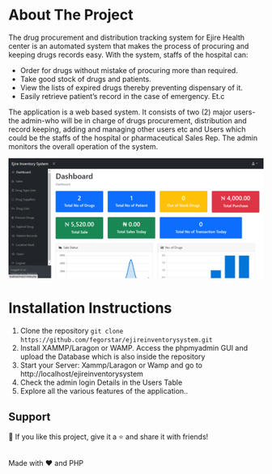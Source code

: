 
# About The Project
The drug procurement and distribution tracking system for Ejire Health center is an automated system that makes the process of procuring and keeping drugs records easy. With the system, staffs of the hospital can:

- Order for drugs without mistake of procuring more than required.
- Take good stock of drugs and patients.
- View the lists of expired drugs thereby preventing dispensary of it.
- Easily retrieve patient’s record in the case of emergency. Et.c

The application is a web based system. It consists of two (2) major users- the admin-who will be in charge of drugs procurement, distribution and record keeping, adding and managing other users etc and Users which could be the staffs of the hospital or pharmaceutical Sales Rep. The admin monitors the overall operation of the system.


<img src="https://github.com/fegorstar/ejireinventorysystem/blob/master/assets/img/dashboard.PNG">


# Installation Instructions
1. Clone the repository `git clone https://github.com/fegorstar/ejireinventorysystem.git`
2. Install XAMMP/Laragon or WAMP. Access the phpmyadmin GUI and upload the Database which is also inside the repository
3. Start your Server: Xammp/Laragon or Wamp and go to http://localhost/ejireinventorysystem   
4. Check the admin login Details in the Users Table
5. Explore all the various features of the application..


## Support
💙 If you like this project, give it a ⭐ and share it with friends!

##
Made with ❤️ and PHP

